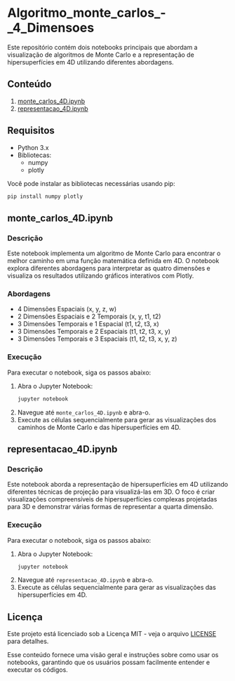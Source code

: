 # Algoritmo_monte_carlos_-_4_Dimensoes

Este repositório contém dois notebooks principais que abordam a visualização de algoritmos de Monte Carlo e a representação de hipersuperfícies em 4D utilizando diferentes abordagens.

## Conteúdo

1. [monte_carlos_4D.ipynb](monte_carlos_4D.ipynb)
2. [representacao_4D.ipynb](representacao_4D.ipynb)

## Requisitos

- Python 3.x
- Bibliotecas:
  - numpy
  - plotly

Você pode instalar as bibliotecas necessárias usando pip:

```bash
pip install numpy plotly
```

## monte_carlos_4D.ipynb

### Descrição

Este notebook implementa um algoritmo de Monte Carlo para encontrar o melhor caminho em uma função matemática definida em 4D. O notebook explora diferentes abordagens para interpretar as quatro dimensões e visualiza os resultados utilizando gráficos interativos com Plotly.

### Abordagens

- 4 Dimensões Espaciais (x, y, z, w)
- 2 Dimensões Espaciais e 2 Temporais (x, y, t1, t2)
- 3 Dimensões Temporais e 1 Espacial (t1, t2, t3, x)
- 3 Dimensões Temporais e 2 Espaciais (t1, t2, t3, x, y)
- 3 Dimensões Temporais e 3 Espaciais (t1, t2, t3, x, y, z)

### Execução

Para executar o notebook, siga os passos abaixo:

1. Abra o Jupyter Notebook:
   ```bash
   jupyter notebook
   ```
2. Navegue até `monte_carlos_4D.ipynb` e abra-o.
3. Execute as células sequencialmente para gerar as visualizações dos caminhos de Monte Carlo e das hipersuperfícies em 4D.

## representacao_4D.ipynb

### Descrição

Este notebook aborda a representação de hipersuperfícies em 4D utilizando diferentes técnicas de projeção para visualizá-las em 3D. O foco é criar visualizações compreensíveis de hipersuperfícies complexas projetadas para 3D e demonstrar várias formas de representar a quarta dimensão.

### Execução

Para executar o notebook, siga os passos abaixo:

1. Abra o Jupyter Notebook:
   ```bash
   jupyter notebook
   ```
2. Navegue até `representacao_4D.ipynb` e abra-o.
3. Execute as células sequencialmente para gerar as visualizações das hipersuperfícies em 4D.

## Licença

Este projeto está licenciado sob a Licença MIT - veja o arquivo [LICENSE](LICENSE) para detalhes.

Esse conteúdo fornece uma visão geral e instruções sobre como usar os notebooks, garantindo que os usuários possam facilmente entender e executar os códigos.
